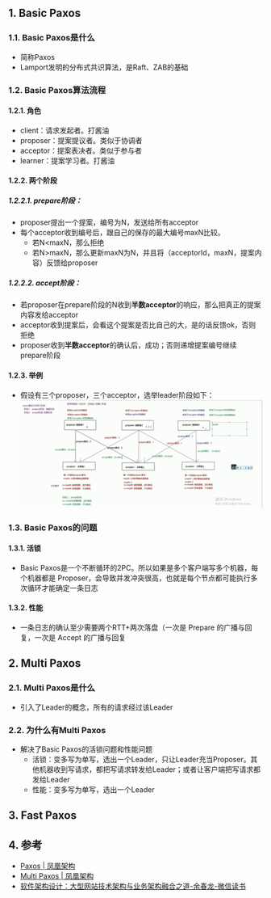 ## 1. Basic Paxos
### 1.1. Basic Paxos是什么
- 简称Paxos
- Lamport发明的分布式共识算法，是Raft、ZAB的基础
### 1.2. Basic Paxos算法流程
#### 1.2.1. 角色

- client：请求发起者。打酱油
- proposer：提案提议者。类似于协调者
- acceptor：提案表决者。类似于参与者
- learner：提案学习者。打酱油
#### 1.2.2. 两个阶段

##### 1.2.2.1. prepare阶段：
- proposer提出一个提案，编号为N，发送给所有acceptor
- 每个acceptor收到编号后，跟自己的保存的最大编号maxN比较。
    - 若N<maxN，那么拒绝
    - 若N>maxN，那么更新maxN为N，并且将（acceptorId，maxN，提案内容）反馈给proposer
##### 1.2.2.2. accept阶段：
- 若proposer在prepare阶段的N收到**半数acceptor**的响应，那么把真正的提案内容发给acceptor
- acceptor收到提案后，会看这个提案是否比自己的大，是的话反馈ok，否则拒绝
- proposer收到**半数acceptor**的确认后，成功；否则递增提案编号继续prepare阶段

#### 1.2.3. 举例
- 假设有三个proposer，三个acceptor，选举leader阶段如下：
![](https://raw.githubusercontent.com/TDoct/images/master/img/20200203143857.png)

### 1.3. Basic Paxos的问题

#### 1.3.1. 活锁
- Basic Paxos是一个不断循环的2PC。所以如果是多个客户端写多个机器，每个机器都是 Proposer，会导致并发冲突很高，也就是每个节点都可能执行多次循环才能确定一条日志

#### 1.3.2. 性能
- 一条日志的确认至少需要两个RTT+两次落盘（一次是 Prepare 的广播与回复，一次是 Accept 的广播与回复
## 2. Multi Paxos
### 2.1. Multi Paxos是什么
- 引入了Leader的概念，所有的请求经过该Leader
### 2.2. 为什么有Multi Paxos
- 解决了Basic Paxos的活锁问题和性能问题
    - 活锁：变多写为单写，选出一个Leader，只让Leader充当Proposer。其他机器收到写请求，都把写请求转发给Leader；或者让客户端把写请求都发给Leader
    - 性能：变多写为单写，选出一个Leader


## 3. Fast Paxos



## 4. 参考
- [Paxos \| 凤凰架构](http://icyfenix.cn/distribution/consensus/paxos.html)
- [Multi Paxos \| 凤凰架构](http://icyfenix.cn/distribution/consensus/raft.html)
- [软件架构设计：大型网站技术架构与业务架构融合之道\-余春龙\-微信读书](https://weread.qq.com/web/reader/ac4325c071848780ac4f8d8k9a132c802349a1158154a83)